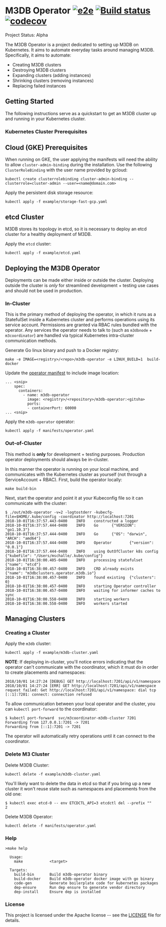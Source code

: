 # M3DB Operator [![e2e](https://travis-ci.org/m3db/m3db-operator.svg?branch=master)](https://travis-ci.org/m3db/m3db-operator)  [![Build status](https://badge.buildkite.com/6cf88054469d7d59a584f618426dc2bd436f816daaf5000db8.svg)](https://buildkite.com/m3/m3db-operator) [![codecov](https://codecov.io/gh/m3db/m3db-operator/branch/master/graph/badge.svg)](https://codecov.io/gh/m3db/m3db-operator)

Project Status: Alpha

The M3DB Operator is a project dedicated to setting up M3DB on Kubernetes. It aims to automate everyday tasks around managing M3DB. Specifically, it aims to automate:

* Creating M3DB clusters
* Destroying M3DB clusters
* Expanding clusters (adding instances)
* Shrinking clusters (removing instances)
* Replacing failed instances


## Getting Started

The following instructions serve as a quickstart to get an M3DB cluster up and running in your Kubernetes cluster.

### Kubernetes Cluster Prerequisites

## Cloud (GKE) Prerequisites
When running on GKE, the user applying the manifests will need the ability to
allow `cluster-admin-binding` during the installation. Use the following
`ClusterRoleBinding` with the user name provided by gcloud:

```
kubectl create clusterrolebinding cluster-admin-binding --clusterrole=cluster-admin --user=<name@domain.com>
```

Apply the persistent disk storage resource:

```
kubectl apply -f example/storage-fast-gcp.yaml
```

## etcd Cluster

M3DB stores its topology in etcd, so it is necessary to deploy an etcd cluster for a healthy deployment of M3DB.  

Apply the `etcd` cluster:

```
kubectl apply -f example/etcd.yaml
```

## Deploying the M3DB Operator

Deployments can be made either inside or outside the cluster. Deploying outside the cluster is *only* for streamlined development + testing use cases and should not be used in production.

### In-Cluster

This is the primary method of deploying the operator, in which it runs as a StatefulSet inside a Kubernetes cluster and
performs operations using its service account. Permissions are granted via RBAC rules bundled with the operator. Any
services the operator needs to talk to (such as `m3dbnode` + `m3coordinator`) are handled via typical Kubernetes
intra-cluster communication methods.

Generate Go linux binary and push to a Docker registry:

```
make -e IMAGE=<registry>/<repo>/m3db-operator -e LINUX_BUILD=1  build-docker
```

Update the [operator manifest](https://github.com/m3db/m3db-operator/blob/master/manifests/operator.yaml#L93) to include image location:
```
... <snip>
    spec:
      containers:
        - name: m3db-operator
          image: <registry>/<repository>/m3db-operator:<gitsha>
          ports:
          - containerPort: 60000
... <snip>
```

Apply the `m3db-operator` operator:

```
kubectl apply -f manifests/operator.yaml
```

### Out-of-Cluster

This method is **only** for development + testing purposes. Production operator deployments should always be in-cluster.

In this manner the operator is running on your local machine, and communicates with the Kubernetes cluster as yourself
(not through a ServiceAccount + RBAC). First, build the operator locally:

```
make build-bin
```

Next, start the operator and point it at your Kubeconfig file so it can communicate with the cluster:
```
$ ./out/m3db-operator -v=2 -logtostderr -kubecfg-file=$HOME/.kube/config -coordinator http://localhost:7201
2018-10-01T16:37:57.443-0400    INFO    constructed a logger
2018-10-01T16:37:57.444-0400    INFO    Go      {"VERSION": "go1.10.3"}
2018-10-01T16:37:57.444-0400    INFO    Go      {"OS": "darwin", "ARCH": "amd64"}
2018-10-01T16:37:57.444-0400    INFO    Operator        {"version": "0.0.1"}
2018-10-01T16:37:57.444-0400    INFO    using OutOfCluster k8s config   {"kubeFile": "/Users/mschalle/.kube/config"}
2018-10-01T16:38:00.405-0400    INFO    processing statefulset  {"name": "etcd"}
2018-10-01T16:38:00.457-0400    INFO    CRD already exists      {"name": "m3dbclusters.operator.m3db.io"}
2018-10-01T16:38:00.457-0400    INFO    found existing  {"clusters": 0}
2018-10-01T16:38:00.457-0400    INFO    starting Operator controller
2018-10-01T16:38:00.457-0400    INFO    waiting for informer caches to sync
2018-10-01T16:38:00.558-0400    INFO    starting workers
2018-10-01T16:38:00.558-0400    INFO    workers started
```

## Managing Clusters

### Creating a Cluster

Apply the `m3db` cluster:

```
kubectl apply -f example/m3db-cluster.yaml
```

**NOTE**: If deploying in-cluster, you'll notice errors indicating that the operator can't communicate with the
coordinator, which it must do in order to create placements and namespaces:
```
2018/10/01 14:27:24 [DEBUG] GET http://localhost:7201/api/v1/namespace
2018/10/01 14:27:24 [ERR] GET http://localhost:7201/api/v1/namespace request failed: Get http://localhost:7201/api/v1/namespace: dial tcp [::1]:7201: connect: connection refused
```

To allow communication between your local operator and the cluster, you can `kubectl port-forward` to the coordinator:
```
$ kubectl port-forward  svc/m3coordinator-m3db-cluster 7201
Forwarding from 127.0.0.1:7201 -> 7201
Forwarding from [::1]:7201 -> 7201
```

The operator will automatically retry operations until it can connect to the coordinator.

### Delete M3 Cluster

Delete M3DB Cluster:

```
kubectl delete -f example/m3db-cluster.yaml
```

You'll likely want to delete the data in etcd so that if you bring up a new cluster it won't reuse state such as
namespaces and placements from the old one:
```
$ kubectl exec etcd-0 -- env ETCDCTL_API=3 etcdctl del --prefix ""
2
```

Delete M3DB Operator:

```
kubectl delete -f manifests/operator.yaml
```

### Help
```
>make help

  Usage:
    make            <target>

  Targets:
    build-bin       Build m3db-operator binary
    build-docker    Build m3db-operator docker image with go binary
    code-gen        Generate boilerplate code for kubernetes packages
    dep-ensure      Run dep ensure to generate vendor directory
    dep-install     Ensure dep is installed
```

### License
This project is licensed under the Apache license -- see the [LICENSE](https://github.com/m3db/m3db-operator/blob/master/LICENSE) file for details. 
